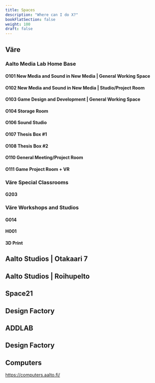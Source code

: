 ```yaml
---
title: Spaces
description: "Where can I do X?"
bookFlatSection: false
weight: 100
draft: false
---
```


## Väre

### Aalto Media Lab Home Base

#### O101 New Media and Sound in New Media | General Working Space

#### O102 New Media and Sound in New Media | Studio/Project Room

#### O103 Game Design and Development | General Working Space

#### O104 Storage Room

#### O106 Sound Studio

#### O107 Thesis Box #1

#### O108 Thesis Box #2

#### O110 General Meeting/Project Room

#### O111 Game Project Room + VR

### Väre Special Classrooms

#### G203

### Väre Workshops and Studios

#### G014

#### H001

#### 3D Print

## Aalto Studios | Otakaari 7

## Aalto Studios | Roihupelto

## Space21

## Design Factory

## ADDLAB

## Design Factory

## Computers

https://computers.aalto.fi/